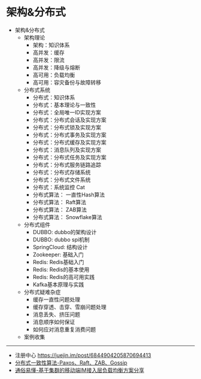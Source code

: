 # 架构&分布式

- 架构&分布式
  - 架构理论
    - 架构：知识体系
    - 高并发：缓存
    - 高并发：限流
    - 高并发：降级与熔断
    - 高可用：负载均衡
    - 高可用：容灾备份与故障转移
  - 分布式系统
    - 分布式：知识体系
    - 分布式：基本理论与一致性
    - 分布式：全局唯一ID实现方案
    - 分布式：分布式会话及实现方案
    - 分布式：分布式锁及实现方案
    - 分布式：分布式事务及实现方案
    - 分布式：分布式缓存及实现方案
    - 分布式：消息队列及实现方案
    - 分布式：分布式任务及实现方案
    - 分布式：分布式服务链路追踪
    - 分布式：分布式存储系统
    - 分布式：分布式文件系统
    - 分布式：系统监控 Cat
    - 分布式算法： 一直性Hash算法
    - 分布式算法： Raft算法
    - 分布式算法： ZAB算法 
    - 分布式算法： Snowflake算法
  - 分布式组件
    - DUBBO: dubbo的架构设计
    - DUBBO: dubbo spi机制
    - SpringCloud: 结构设计
    - Zookeeper: 基础入门
    - Redis: Redis基础入门
    - Redis: Redis的基本使用
    - Redis: Redis的高可用实践
    - Kafka基本原理与实践
  - 分布式疑难杂症
    - 缓存一直性问题处理
    - 缓存穿透、击穿、雪崩问题处理
    - 消息丢失、挤压问题
    - 消息顺序如何保证
    - 如何应对消息重复消费问题
  - 案例收集



---

- 注册中心 https://juejin.im/post/6844904205870694413
- [分布式一致性算法-Paxos、Raft、ZAB、Gossip](https://zhuanlan.zhihu.com/p/130332285)
- [通俗易懂-基于集群的移动端IM接入层负载均衡方案分享](https://www.wemeng.top/2020/05/27/%E9%80%9A%E4%BF%97%E6%98%93%E6%87%82-%E5%9F%BA%E4%BA%8E%E9%9B%86%E7%BE%A4%E7%9A%84%E7%A7%BB%E5%8A%A8%E7%AB%AFIM%E6%8E%A5%E5%85%A5%E5%B1%82%E8%B4%9F%E8%BD%BD%E5%9D%87%E8%A1%A1%E6%96%B9%E6%A1%88%E5%88%86%E4%BA%AB/)